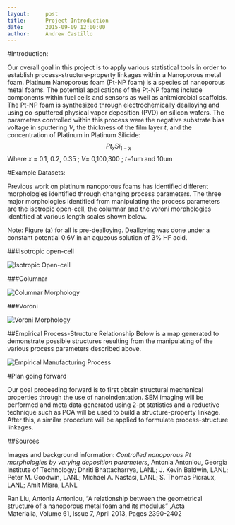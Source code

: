 ```yaml
---
layout:     post
title:      Project Introduction
date:       2015-09-09 12:00:00
author:     Andrew Castillo
---
```

<!-- Start Writing Below in Markdown -->

#Introduction:

Our overall goal in this project is to apply various statistical tools in order to establish process-structure-property linkages
within a Nanoporous metal foam. Platinum Nanoporous foam (Pt-NP foam) is a species of nanoporous metal foams. The potential applications of the Pt-NP foams include components within fuel cells and sensors as well as anitmicrobial scaffolds. The Pt-NP foam is synthesized through electrochemically dealloying 
and using co-sputtered physical vapor deposition (PVD) on silicon wafers. The parameters controlled within this process were the negative
substrate bias voltage in sputtering *V*, the thickness of the film layer *t*, and the concentration of Platinum in Platinum Silicide: $$ Pt_{x}Si_{1-x} $$ Where *x* = 0.1, 0.2, 0.35 ; *V*= 0,100,300 ; *t*=1um and 10um  

#Example Datasets:

Previous work on platinum nanoporous foams has identified different morphologies identified through changing process parameters. The three major morphologies identified from manipulating the process parameters are 
the isotropic open-cell, the columnar and the voroni morphologies identified at various length scales shown below. 

Note: Figure (a) for all is pre-dealloying. Dealloying was done under a constant potential 0.6V in an aqueous solution of 3% HF acid. 

###Isotropic open-cell

![Isotropic Open-cell](https://36.media.tumblr.com/883e202d795add98b0081ede57fd1757/tumblr_nuf4l9IhL01rlqsr4o1_540.png)

###Columnar

![Columnar Morphology](https://40.media.tumblr.com/66b8b2ed053e3158fa5d8f7beeac0410/tumblr_nuf4l9IhL01rlqsr4o5_500.png)

###Voroni

![Voroni Morphology](https://40.media.tumblr.com/654ac6ba7c5b4462428f22b84f4209c7/tumblr_nuf4l9IhL01rlqsr4o4_1280.png)


##Empirical Process-Structure Relationship
Below is a map generated to demonstrate possible structures resulting from the manipulating of the various process parameters described above.
 
![Empirical Manufacturing Process](https://40.media.tumblr.com/bf2d20fc5901dd5166959c13edccf3a2/tumblr_nuf4l9IhL01rlqsr4o2_1280.png)

#Plan going forward

Our goal proceeding forward is to first obtain structural mechanical properties through the use of nanoindentation. SEM imaging will be performed and meta data generated using 2-pt statistics and a reductive technique such as PCA will be used to build a structure-property linkage. After this, a similar procedure will be applied to formulate process-structure linkages.

##Sources

Images and background information: *Controlled nanoporous Pt morphologies by varying deposition parameters*, Antonia Antoniou, Georgia Institute of Technology; Dhriti Bhattacharrya, LANL; J. Kevin Baldwin, LANL; Peter M. Goodwin, LANL; Michael A. Nastasi, LANL; S. Thomas Picraux, LANL; Amit Misra, LANL

Ran Liu, Antonia Antoniou, “A relationship between the geometrical structure of a nanoporous metal foam and its modulus” ,Acta Materialia, Volume 61, Issue 7, April 2013, Pages 2390-2402



